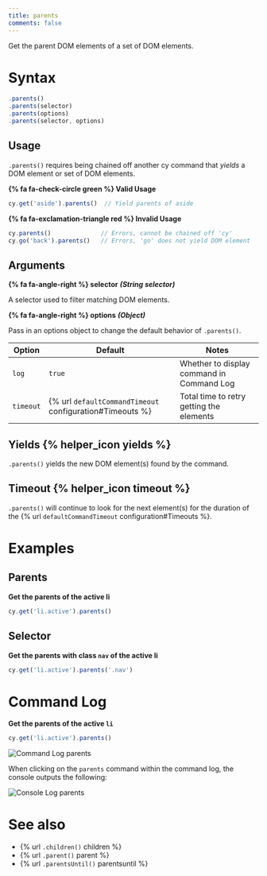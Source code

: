 ```yaml
---
title: parents
comments: false
---
```


Get the parent DOM elements of a set of DOM elements.

# Syntax

```javascript
.parents()
.parents(selector)
.parents(options)
.parents(selector, options)
```

## Usage

`.parents()` requires being chained off another cy command that *yields* a DOM element or set of DOM elements.

**{% fa fa-check-circle green %} Valid Usage**

```javascript
cy.get('aside').parents()  // Yield parents of aside
```

**{% fa fa-exclamation-triangle red %} Invalid Usage**

```javascript
cy.parents()              // Errors, cannot be chained off 'cy'
cy.go('back').parents()   // Errors, 'go' does not yield DOM element
```

## Arguments

**{% fa fa-angle-right %} selector**  ***(String selector)***

A selector used to filter matching DOM elements.

**{% fa fa-angle-right %} options**  ***(Object)***

Pass in an options object to change the default behavior of `.parents()`.

Option | Default | Notes
--- | --- | ---
`log` | `true` | Whether to display command in Command Log
`timeout` | {% url `defaultCommandTimeout` configuration#Timeouts %} | Total time to retry getting the elements


## Yields {% helper_icon yields %}

`.parents()` yields the new DOM element(s) found by the command.

## Timeout {% helper_icon timeout %}

`.parents()` will continue to look for the next element(s) for the duration of the {% url `defaultCommandTimeout` configuration#Timeouts %}.

# Examples

## Parents

**Get the parents of the active li**

```javascript
cy.get('li.active').parents()
```

## Selector

**Get the parents with class `nav` of the active li**

```javascript
cy.get('li.active').parents('.nav')
```

# Command Log

**Get the parents of the active `li`**

```javascript
cy.get('li.active').parents()
```

![Command Log parents](/img/api/parents/get-all-parents-of-a-dom-element.png)

When clicking on the `parents` command within the command log, the console outputs the following:

![Console Log parents](/img/api/parents/parents-elements-displayed-in-devtools-console.png)

# See also

- {% url `.children()` children %}
- {% url `.parent()` parent %}
- {% url `.parentsUntil()` parentsuntil %}
